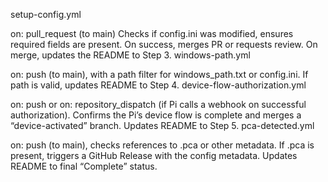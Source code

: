 setup-config.yml

on: pull_request (to main)
Checks if config.ini was modified, ensures required fields are present.
On success, merges PR or requests review.
On merge, updates the README to Step 3.
windows-path.yml

on: push (to main), with a path filter for windows_path.txt or config.ini.
If path is valid, updates README to Step 4.
device-flow-authorization.yml

on: push or on: repository_dispatch (if Pi calls a webhook on successful authorization).
Confirms the Pi’s device flow is complete and merges a “device-activated” branch.
Updates README to Step 5.
pca-detected.yml

on: push (to main), checks references to .pca or other metadata.
If .pca is present, triggers a GitHub Release with the config metadata.
Updates README to final “Complete” status.
